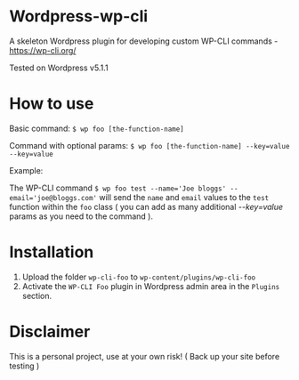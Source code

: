 # Wordpress-wp-cli
A skeleton Wordpress plugin for developing custom WP-CLI commands - https://wp-cli.org/

Tested on Wordpress v5.1.1

# How to use

Basic command: `$ wp foo [the-function-name]`

Command with optional params: `$ wp foo [the-function-name] --key=value --key=value`

Example: 

The WP-CLI command `$ wp foo test --name='Joe bloggs' --email='joe@bloggs.com'` will send the `name` and `email` values to the `test` function within the `foo` class ( you can add as many additional *--key=value* params as you need to the command ).

# Installation

1) Upload the folder `wp-cli-foo` to `wp-content/plugins/wp-cli-foo`
2) Activate the `WP-CLI Foo` plugin in Wordpress admin area in the `Plugins` section.

# Disclaimer

This is a personal project, use at your own risk! ( Back up your site before testing )


